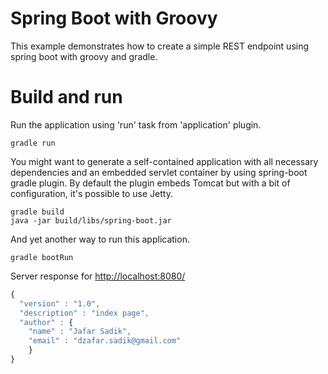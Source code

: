 # Spring Boot with Groovy
This example demonstrates how to create a simple REST endpoint using 
spring boot with groovy and gradle.

# Build and run
Run the application using 'run' task from 'application' plugin.
```
gradle run
```

You might want to generate a self-contained application with all necessary 
dependencies and an embedded servlet container by using spring-boot gradle plugin. 
By default the plugin embeds Tomcat but with a bit of configuration, it's possible to use Jetty.
```
gradle build
java -jar build/libs/spring-boot.jar
```

And yet another way to run this application.
```
gradle bootRun
```

Server response for [http://localhost:8080/](http://localhost:8080/)
```javascript
{
  "version" : "1.0",
  "description" : "index page",
  "author" : {
    "name" : "Jafar Sadik",
    "email" : "dzafar.sadik@gmail.com"
    }
}
```